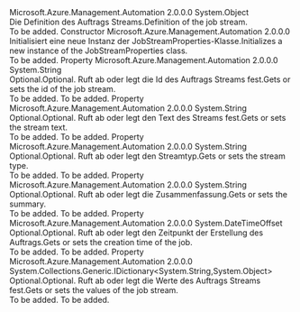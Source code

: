 <Type Name="JobStreamProperties" FullName="Microsoft.Azure.Management.Automation.Models.JobStreamProperties">
  <TypeSignature Language="C#" Value="public class JobStreamProperties" />
  <TypeSignature Language="ILAsm" Value=".class public auto ansi beforefieldinit JobStreamProperties extends System.Object" />
  <TypeSignature Language="DocId" Value="T:Microsoft.Azure.Management.Automation.Models.JobStreamProperties" />
  <TypeSignature Language="VB.NET" Value="Public Class JobStreamProperties" />
  <TypeSignature Language="F#" Value="type JobStreamProperties = class" />
  <AssemblyInfo>
    <AssemblyName>Microsoft.Azure.Management.Automation</AssemblyName>
    <AssemblyVersion>2.0.0.0</AssemblyVersion>
  </AssemblyInfo>
  <Base>
    <BaseTypeName>System.Object</BaseTypeName>
  </Base>
  <Interfaces />
  <Docs>
    <summary>
            <span data-ttu-id="e6423-101">Die Definition des Auftrags Streams.</span><span class="sxs-lookup"><span data-stu-id="e6423-101">Definition of the job stream.</span></span>
            </summary>
    <remarks>To be added.</remarks>
  </Docs>
  <Members>
    <Member MemberName=".ctor">
      <MemberSignature Language="C#" Value="public JobStreamProperties ();" />
      <MemberSignature Language="ILAsm" Value=".method public hidebysig specialname rtspecialname instance void .ctor() cil managed" />
      <MemberSignature Language="DocId" Value="M:Microsoft.Azure.Management.Automation.Models.JobStreamProperties.#ctor" />
      <MemberSignature Language="VB.NET" Value="Public Sub New ()" />
      <MemberType>Constructor</MemberType>
      <AssemblyInfo>
        <AssemblyName>Microsoft.Azure.Management.Automation</AssemblyName>
        <AssemblyVersion>2.0.0.0</AssemblyVersion>
      </AssemblyInfo>
      <Parameters />
      <Docs>
        <summary>
            <span data-ttu-id="e6423-102">Initialisiert eine neue Instanz der JobStreamProperties-Klasse.</span><span class="sxs-lookup"><span data-stu-id="e6423-102">Initializes a new instance of the JobStreamProperties class.</span></span>
            </summary>
        <remarks>To be added.</remarks>
      </Docs>
    </Member>
    <Member MemberName="JobStreamId">
      <MemberSignature Language="C#" Value="public string JobStreamId { get; set; }" />
      <MemberSignature Language="ILAsm" Value=".property instance string JobStreamId" />
      <MemberSignature Language="DocId" Value="P:Microsoft.Azure.Management.Automation.Models.JobStreamProperties.JobStreamId" />
      <MemberSignature Language="VB.NET" Value="Public Property JobStreamId As String" />
      <MemberSignature Language="F#" Value="member this.JobStreamId : string with get, set" Usage="Microsoft.Azure.Management.Automation.Models.JobStreamProperties.JobStreamId" />
      <MemberType>Property</MemberType>
      <AssemblyInfo>
        <AssemblyName>Microsoft.Azure.Management.Automation</AssemblyName>
        <AssemblyVersion>2.0.0.0</AssemblyVersion>
      </AssemblyInfo>
      <ReturnValue>
        <ReturnType>System.String</ReturnType>
      </ReturnValue>
      <Docs>
        <summary>
            <span data-ttu-id="e6423-103">Optional.</span><span class="sxs-lookup"><span data-stu-id="e6423-103">Optional.</span></span> <span data-ttu-id="e6423-104">Ruft ab oder legt die Id des Auftrags Streams fest.</span><span class="sxs-lookup"><span data-stu-id="e6423-104">Gets or sets the id of the job stream.</span></span>
            </summary>
        <value>To be added.</value>
        <remarks>To be added.</remarks>
      </Docs>
    </Member>
    <Member MemberName="StreamText">
      <MemberSignature Language="C#" Value="public string StreamText { get; set; }" />
      <MemberSignature Language="ILAsm" Value=".property instance string StreamText" />
      <MemberSignature Language="DocId" Value="P:Microsoft.Azure.Management.Automation.Models.JobStreamProperties.StreamText" />
      <MemberSignature Language="VB.NET" Value="Public Property StreamText As String" />
      <MemberSignature Language="F#" Value="member this.StreamText : string with get, set" Usage="Microsoft.Azure.Management.Automation.Models.JobStreamProperties.StreamText" />
      <MemberType>Property</MemberType>
      <AssemblyInfo>
        <AssemblyName>Microsoft.Azure.Management.Automation</AssemblyName>
        <AssemblyVersion>2.0.0.0</AssemblyVersion>
      </AssemblyInfo>
      <ReturnValue>
        <ReturnType>System.String</ReturnType>
      </ReturnValue>
      <Docs>
        <summary>
            <span data-ttu-id="e6423-105">Optional.</span><span class="sxs-lookup"><span data-stu-id="e6423-105">Optional.</span></span> <span data-ttu-id="e6423-106">Ruft ab oder legt den Text des Streams fest.</span><span class="sxs-lookup"><span data-stu-id="e6423-106">Gets or sets the stream text.</span></span>
            </summary>
        <value>To be added.</value>
        <remarks>To be added.</remarks>
      </Docs>
    </Member>
    <Member MemberName="StreamType">
      <MemberSignature Language="C#" Value="public string StreamType { get; set; }" />
      <MemberSignature Language="ILAsm" Value=".property instance string StreamType" />
      <MemberSignature Language="DocId" Value="P:Microsoft.Azure.Management.Automation.Models.JobStreamProperties.StreamType" />
      <MemberSignature Language="VB.NET" Value="Public Property StreamType As String" />
      <MemberSignature Language="F#" Value="member this.StreamType : string with get, set" Usage="Microsoft.Azure.Management.Automation.Models.JobStreamProperties.StreamType" />
      <MemberType>Property</MemberType>
      <AssemblyInfo>
        <AssemblyName>Microsoft.Azure.Management.Automation</AssemblyName>
        <AssemblyVersion>2.0.0.0</AssemblyVersion>
      </AssemblyInfo>
      <ReturnValue>
        <ReturnType>System.String</ReturnType>
      </ReturnValue>
      <Docs>
        <summary>
            <span data-ttu-id="e6423-107">Optional.</span><span class="sxs-lookup"><span data-stu-id="e6423-107">Optional.</span></span> <span data-ttu-id="e6423-108">Ruft ab oder legt den Streamtyp.</span><span class="sxs-lookup"><span data-stu-id="e6423-108">Gets or sets the stream type.</span></span>
            </summary>
        <value>To be added.</value>
        <remarks>To be added.</remarks>
      </Docs>
    </Member>
    <Member MemberName="Summary">
      <MemberSignature Language="C#" Value="public string Summary { get; set; }" />
      <MemberSignature Language="ILAsm" Value=".property instance string Summary" />
      <MemberSignature Language="DocId" Value="P:Microsoft.Azure.Management.Automation.Models.JobStreamProperties.Summary" />
      <MemberSignature Language="VB.NET" Value="Public Property Summary As String" />
      <MemberSignature Language="F#" Value="member this.Summary : string with get, set" Usage="Microsoft.Azure.Management.Automation.Models.JobStreamProperties.Summary" />
      <MemberType>Property</MemberType>
      <AssemblyInfo>
        <AssemblyName>Microsoft.Azure.Management.Automation</AssemblyName>
        <AssemblyVersion>2.0.0.0</AssemblyVersion>
      </AssemblyInfo>
      <ReturnValue>
        <ReturnType>System.String</ReturnType>
      </ReturnValue>
      <Docs>
        <summary>
            <span data-ttu-id="e6423-109">Optional.</span><span class="sxs-lookup"><span data-stu-id="e6423-109">Optional.</span></span> <span data-ttu-id="e6423-110">Ruft ab oder legt die Zusammenfassung.</span><span class="sxs-lookup"><span data-stu-id="e6423-110">Gets or sets the summary.</span></span>
            </summary>
        <value>To be added.</value>
        <remarks>To be added.</remarks>
      </Docs>
    </Member>
    <Member MemberName="Time">
      <MemberSignature Language="C#" Value="public DateTimeOffset Time { get; set; }" />
      <MemberSignature Language="ILAsm" Value=".property instance valuetype System.DateTimeOffset Time" />
      <MemberSignature Language="DocId" Value="P:Microsoft.Azure.Management.Automation.Models.JobStreamProperties.Time" />
      <MemberSignature Language="VB.NET" Value="Public Property Time As DateTimeOffset" />
      <MemberSignature Language="F#" Value="member this.Time : DateTimeOffset with get, set" Usage="Microsoft.Azure.Management.Automation.Models.JobStreamProperties.Time" />
      <MemberType>Property</MemberType>
      <AssemblyInfo>
        <AssemblyName>Microsoft.Azure.Management.Automation</AssemblyName>
        <AssemblyVersion>2.0.0.0</AssemblyVersion>
      </AssemblyInfo>
      <ReturnValue>
        <ReturnType>System.DateTimeOffset</ReturnType>
      </ReturnValue>
      <Docs>
        <summary>
            <span data-ttu-id="e6423-111">Optional.</span><span class="sxs-lookup"><span data-stu-id="e6423-111">Optional.</span></span> <span data-ttu-id="e6423-112">Ruft ab oder legt den Zeitpunkt der Erstellung des Auftrags.</span><span class="sxs-lookup"><span data-stu-id="e6423-112">Gets or sets the creation time of the job.</span></span>
            </summary>
        <value>To be added.</value>
        <remarks>To be added.</remarks>
      </Docs>
    </Member>
    <Member MemberName="Value">
      <MemberSignature Language="C#" Value="public System.Collections.Generic.IDictionary&lt;string,object&gt; Value { get; set; }" />
      <MemberSignature Language="ILAsm" Value=".property instance class System.Collections.Generic.IDictionary`2&lt;string, object&gt; Value" />
      <MemberSignature Language="DocId" Value="P:Microsoft.Azure.Management.Automation.Models.JobStreamProperties.Value" />
      <MemberSignature Language="VB.NET" Value="Public Property Value As IDictionary(Of String, Object)" />
      <MemberSignature Language="F#" Value="member this.Value : System.Collections.Generic.IDictionary&lt;string, obj&gt; with get, set" Usage="Microsoft.Azure.Management.Automation.Models.JobStreamProperties.Value" />
      <MemberType>Property</MemberType>
      <AssemblyInfo>
        <AssemblyName>Microsoft.Azure.Management.Automation</AssemblyName>
        <AssemblyVersion>2.0.0.0</AssemblyVersion>
      </AssemblyInfo>
      <ReturnValue>
        <ReturnType>System.Collections.Generic.IDictionary&lt;System.String,System.Object&gt;</ReturnType>
      </ReturnValue>
      <Docs>
        <summary>
            <span data-ttu-id="e6423-113">Optional.</span><span class="sxs-lookup"><span data-stu-id="e6423-113">Optional.</span></span> <span data-ttu-id="e6423-114">Ruft ab oder legt die Werte des Auftrags Streams fest.</span><span class="sxs-lookup"><span data-stu-id="e6423-114">Gets or sets the values of the job stream.</span></span>
            </summary>
        <value>To be added.</value>
        <remarks>To be added.</remarks>
      </Docs>
    </Member>
  </Members>
</Type>